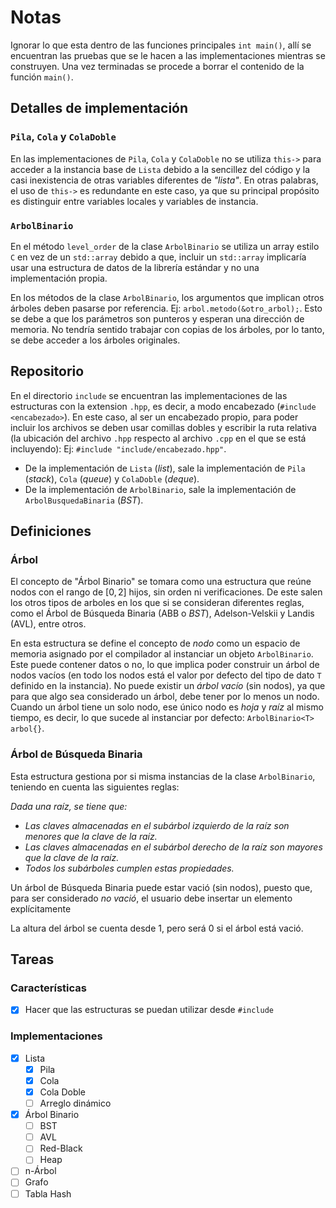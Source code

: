 # Notas

Ignorar lo que esta dentro de las funciones principales `int main()`, allí se encuentran las pruebas que se le hacen a las implementaciones mientras se construyen. Una vez terminadas se procede a borrar el contenido de la función `main()`.

## Detalles de implementación

### `Pila`, `Cola` y `ColaDoble`

En las implementaciones de `Pila`, `Cola` y `ColaDoble` no se utiliza `this->` para acceder a la instancia base de `Lista` debido a la sencillez del código y la casi inexistencia de otras variables diferentes de _"lista"_. En otras palabras, el uso de `this->` es redundante en este caso, ya que su principal propósito es distinguir entre variables locales y variables de instancia.

### `ArbolBinario`

En el método `level_order` de la clase `ArbolBinario` se utiliza un array estilo `C` en vez de un `std::array` debido a que, incluir un `std::array` implicaría usar una estructura de datos de la librería estándar y no una implementación propia.

En los métodos de la clase `ArbolBinario`, los argumentos que implican otros árboles deben pasarse por referencia. Ej: `arbol.metodo(&otro_arbol);`. Esto se debe a que los parámetros son punteros y esperan una dirección de memoria. No tendría sentido trabajar con copias de los árboles, por lo tanto, se debe acceder a los árboles originales.

## Repositorio

En el directorio `include` se encuentran las implementaciones de las estructuras con la extension `.hpp`, es decir, a modo encabezado (`#include <encabezado>`). En este caso, al ser un encabezado propio, para poder incluir los archivos se deben usar comillas dobles y escribir la ruta relativa (la ubicación del archivo `.hpp` respecto al archivo `.cpp` en el que se está incluyendo): Ej: `#include "include/encabezado.hpp"`.

- De la implementación de `Lista` (_list_), sale la implementación de `Pila` (_stack_), `Cola` (_queue_) y `ColaDoble` (_deque_).
- De la implementación de `ArbolBinario`, sale la implementación de `ArbolBusquedaBinaria` (_BST_).

## Definiciones

### Árbol

El concepto de "Árbol Binario" se tomara como una estructura que reúne nodos con el rango de $`[0,2]`$ hijos, sin orden ni verificaciones. De este salen los otros tipos de arboles en los que si se consideran diferentes reglas, como el Árbol de Búsqueda Binaria (ABB o _BST_), Adelson-Velskii y Landis (AVL), entre otros.

En esta estructura se define el concepto de _nodo_ como un espacio de memoria asignado por el compilador al instanciar un objeto `ArbolBinario`. Este puede contener datos o no, lo que implica poder construir un árbol de nodos vacíos (en todo los nodos está el valor por defecto del tipo de dato `T` definido en la instancia). No puede existir un _árbol vacío_ (sin nodos), ya que para que algo sea considerado un árbol, debe tener por lo menos un nodo. Cuando un árbol tiene un solo nodo, ese único nodo es _hoja_ y _raíz_ al mismo tiempo, es decir, lo que sucede al instanciar por defecto: `ArbolBinario<T> arbol{}`.

### Árbol de Búsqueda Binaria

Esta estructura gestiona por si misma instancias de la clase `ArbolBinario`, teniendo en cuenta las siguientes reglas:

_Dada una raíz, se tiene que:_

- _Las claves almacenadas en el subárbol izquierdo de la raíz son menores que la clave de la raíz._
- _Las claves almacenadas en el subárbol derecho de la raíz son mayores que la clave de la raíz._
- _Todos los subárboles cumplen estas propiedades._

Un árbol de Búsqueda Binaria puede estar vació (sin nodos), puesto que, para ser considerado _no vació_, el usuario debe insertar un elemento explícitamente

La altura del árbol se cuenta desde $`1`$, pero será $`0`$ si el árbol está vació.

## Tareas

### Características

- [x] Hacer que las estructuras se puedan utilizar desde `#include`

### Implementaciones

- [x] Lista
  - [x] Pila
  - [x] Cola
  - [x] Cola Doble
  - [ ] Arreglo dinámico
- [x] Árbol Binario
  - [ ] BST
  - [ ] AVL
  - [ ] Red-Black
  - [ ] Heap
- [ ] n-Árbol
- [ ] Grafo
- [ ] Tabla Hash
